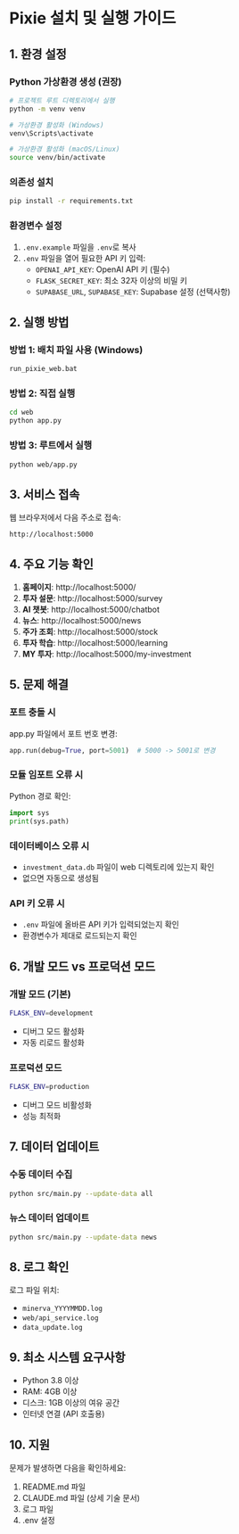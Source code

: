 # Pixie 설치 및 실행 가이드

## 1. 환경 설정

### Python 가상환경 생성 (권장)
```bash
# 프로젝트 루트 디렉토리에서 실행
python -m venv venv

# 가상환경 활성화 (Windows)
venv\Scripts\activate

# 가상환경 활성화 (macOS/Linux)
source venv/bin/activate
```

### 의존성 설치
```bash
pip install -r requirements.txt
```

### 환경변수 설정
1. `.env.example` 파일을 `.env`로 복사
2. `.env` 파일을 열어 필요한 API 키 입력:
   - `OPENAI_API_KEY`: OpenAI API 키 (필수)
   - `FLASK_SECRET_KEY`: 최소 32자 이상의 비밀 키
   - `SUPABASE_URL`, `SUPABASE_KEY`: Supabase 설정 (선택사항)

## 2. 실행 방법

### 방법 1: 배치 파일 사용 (Windows)
```bash
run_pixie_web.bat
```

### 방법 2: 직접 실행
```bash
cd web
python app.py
```

### 방법 3: 루트에서 실행
```bash
python web/app.py
```

## 3. 서비스 접속

웹 브라우저에서 다음 주소로 접속:
```
http://localhost:5000
```

## 4. 주요 기능 확인

1. **홈페이지**: http://localhost:5000/
2. **투자 설문**: http://localhost:5000/survey
3. **AI 챗봇**: http://localhost:5000/chatbot
4. **뉴스**: http://localhost:5000/news
5. **주가 조회**: http://localhost:5000/stock
6. **투자 학습**: http://localhost:5000/learning
7. **MY 투자**: http://localhost:5000/my-investment

## 5. 문제 해결

### 포트 충돌 시
app.py 파일에서 포트 번호 변경:
```python
app.run(debug=True, port=5001)  # 5000 -> 5001로 변경
```

### 모듈 임포트 오류 시
Python 경로 확인:
```python
import sys
print(sys.path)
```

### 데이터베이스 오류 시
- `investment_data.db` 파일이 web 디렉토리에 있는지 확인
- 없으면 자동으로 생성됨

### API 키 오류 시
- `.env` 파일에 올바른 API 키가 입력되었는지 확인
- 환경변수가 제대로 로드되는지 확인

## 6. 개발 모드 vs 프로덕션 모드

### 개발 모드 (기본)
```bash
FLASK_ENV=development
```
- 디버그 모드 활성화
- 자동 리로드 활성화

### 프로덕션 모드
```bash
FLASK_ENV=production
```
- 디버그 모드 비활성화
- 성능 최적화

## 7. 데이터 업데이트

### 수동 데이터 수집
```bash
python src/main.py --update-data all
```

### 뉴스 데이터 업데이트
```bash
python src/main.py --update-data news
```

## 8. 로그 확인

로그 파일 위치:
- `minerva_YYYYMMDD.log`
- `web/api_service.log`
- `data_update.log`

## 9. 최소 시스템 요구사항

- Python 3.8 이상
- RAM: 4GB 이상
- 디스크: 1GB 이상의 여유 공간
- 인터넷 연결 (API 호출용)

## 10. 지원

문제가 발생하면 다음을 확인하세요:
1. README.md 파일
2. CLAUDE.md 파일 (상세 기술 문서)
3. 로그 파일
4. .env 설정